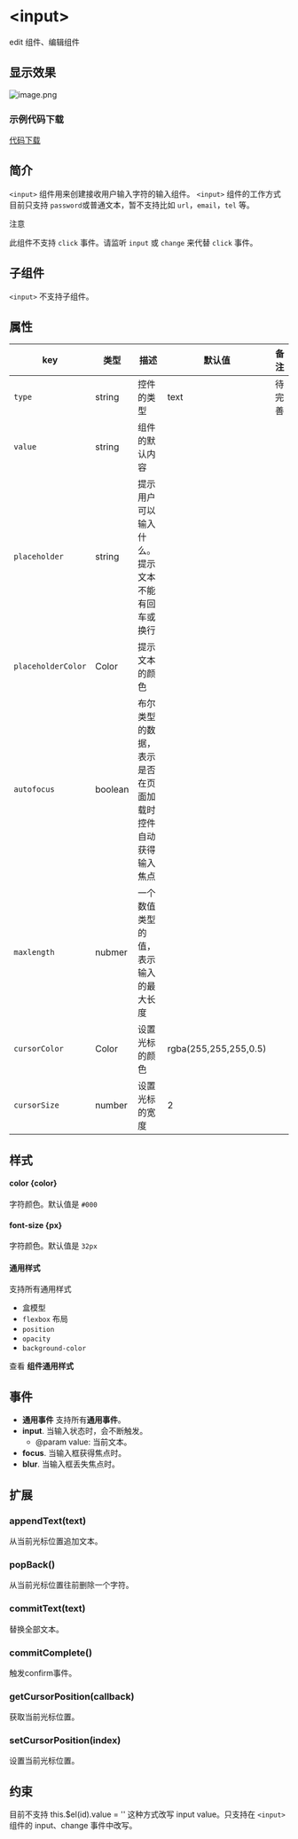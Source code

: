 # \<input>

edit 组件、编辑组件

## 显示效果

![image.png](../../_images/input.gif)



### 示例代码下载

[代码下载](https://iotx-haas-linkin.oss-cn-shanghai.aliyuncs.com/o/config/public-examples/input.zip)

## 简介

`<input>` 组件用来创建接收用户输入字符的输入组件。 `<input>` 组件的工作方式目前只支持 `password`或普通文本，暂不支持比如 `url`，`email`，`tel` 等。

注意

此组件不支持 `click` 事件。请监听 `input` 或 `change` 来代替 `click` 事件。

## 子组件

`<input>` 不支持子组件。

## 属性

| key                | 类型    | 描述                                                     | 默认值                | 备注   |
| ------------------ | ------- | -------------------------------------------------------- | --------------------- | ------ |
| `type`             | string  | 控件的类型                                               | text                  | 待完善 |
| `value`            | string  | 组件的默认内容                                           |                       |        |
| `placeholder`      | string  | 提示用户可以输入什么。 提示文本不能有回车或换行          |                       |        |
| `placeholderColor` | Color   | 提示文本的颜色                                           |                       |        |
| `autofocus`        | boolean | 布尔类型的数据，表示是否在页面加载时控件自动获得输入焦点 |                       |        |
| `maxlength`        | nubmer  | 一个数值类型的值，表示输入的最大长度                     |                       |        |
| `cursorColor`      | Color   | 设置光标的颜色                                           | rgba(255,255,255,0.5) |        |
| `cursorSize`       | number  | 设置光标的宽度                                           | 2                     |        |

## 样式

#### color {color}

字符颜色。默认值是 `#000`

#### font-size {px}

字符颜色。默认值是 `32px`

#### 通用样式

支持所有通用样式

- 盒模型
- `flexbox` 布局
- `position`
- `opacity`
- `background-color`

查看 **组件通用样式**

## 事件

- **通用事件** 支持所有**通用事件**。
- **input**. 当输入状态时，会不断触发。
  - @param value: 当前文本。
- **focus**. 当输入框获得焦点时。
- **blur**. 当输入框丢失焦点时。

## 扩展

### appendText(text)

从当前光标位置追加文本。

### popBack()

从当前光标位置往前删除一个字符。

### commitText(text)

替换全部文本。

### commitComplete()

触发confirm事件。

### getCursorPosition(callback)

获取当前光标位置。

### setCursorPosition(index)

设置当前光标位置。



## 约束

目前不支持 this.$el(id).value = '' 这种方式改写 input value。只支持在 `<input>` 组件的 input、change 事件中改写。
